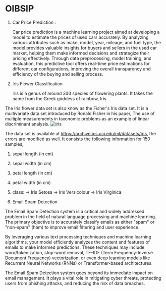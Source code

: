 # OIBSIP

1. Car Price Prediction :

   Car price prediction is a machine learning project aimed at developing a model to estimate the prices of used cars accurately. By analyzing various attributes such as make, model, year, mileage, and fuel type, the model provides valuable insights for buyers and sellers in the used car market, helping them make informed decisions and strategize their pricing effectively. Through data preprocessing, model training, and evaluation, this predictive tool offers real-time price estimations for different car configurations, improving the overall transparency and efficiency of the buying and selling process.

2. Iris Flower Classification

   Iris is a genus of around 300 species of flowering plants. It takes the name from the Greek goddess of rainbow, Iris.

The Iris flower data set is also know as the Fisher's Iris data set. It is a multivariate data set introduced by Ronald Fisher in his paper, The use of multiple measurements in taxonomic problems as an example of linear discriminant analysis.
![iris](https://github.com/shahkhushi28k/OIBSIP/assets/127178469/9cfb6edf-4f7d-4c0d-8d10-4608abb55741)


The data set is available at https://archive.ics.uci.edu/ml/datasets/iris, the errors are modified as well. It consists the following information for 150 samples,
1. sepal length (in cm)
2. sepal width (in cm)
3. petal length (in cm)
4. petal width (in cm)
5. class:
      -> Iris Setosa
      -> Iris Versicolour
      -> Iris Virginica

3. Email Spam Detection

The Email Spam Detection system is a critical and widely addressed problem in the field of natural language processing and machine learning. The primary objective is to accurately classify emails as either "spam" or "non-spam" (ham) to improve email filtering and user experience.

By leveraging various text processing techniques and machine learning algorithms, your model efficiently analyzes the content and features of emails to make informed predictions. These techniques may include word/tokenization, stop-word removal, TF-IDF (Term Frequency-Inverse Document Frequency) vectorization, or even deep learning models like Recurrent Neural Networks (RNNs) or Transformer-based architectures.

The Email Spam Detection system goes beyond its immediate impact on email management. It plays a vital role in mitigating cyber threats, protecting users from phishing attacks, and reducing the risk of data breaches.
